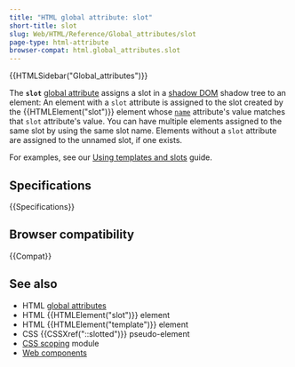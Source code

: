 ```yaml
---
title: "HTML global attribute: slot"
short-title: slot
slug: Web/HTML/Reference/Global_attributes/slot
page-type: html-attribute
browser-compat: html.global_attributes.slot
---
```


{{HTMLSidebar("Global_attributes")}}

The **`slot`** [global attribute](/en-US/docs/Web/HTML/Reference/Global_attributes) assigns a slot in a [shadow DOM](/en-US/docs/Web/API/Web_components/Using_shadow_DOM) shadow tree to an element: An element with a `slot` attribute is assigned to the slot created by the {{HTMLElement("slot")}} element whose [`name`](/en-US/docs/Web/HTML/Reference/Elements/slot#name) attribute's value matches that `slot` attribute's value. You can have multiple elements assigned to the same slot by using the same slot name. Elements without a `slot` attribute are assigned to the unnamed slot, if one exists.

For examples, see our [Using templates and slots](/en-US/docs/Web/API/Web_components/Using_templates_and_slots) guide.

## Specifications

{{Specifications}}

## Browser compatibility

{{Compat}}

## See also

- HTML [global attributes](/en-US/docs/Web/HTML/Reference/Global_attributes)
- HTML {{HTMLElement("slot")}} element
- HTML {{HTMLElement("template")}} element
- CSS {{CSSXref("::slotted")}} pseudo-element
- [CSS scoping](/en-US/docs/Web/CSS/CSS_scoping) module
- [Web components](/en-US/docs/Web/API/Web_components)
